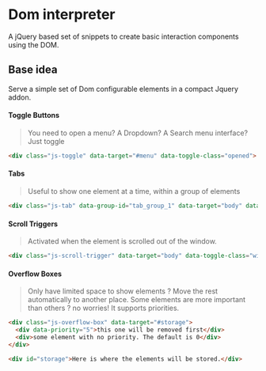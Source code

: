 # Dom interpreter

A jQuery based set of snippets to create basic interaction components using the DOM.

## Base idea

Serve a simple set of Dom configurable elements in a compact Jquery addon.

#### Toggle Buttons

> You need to open a menu? A Dropdown? A Search menu interface? Just toggle

```html
<div class="js-toggle" data-target="#menu" data-toggle-class="opened">
```

#### Tabs

> Useful to show one element at a time, within a group of elements

```html
<div class="js-tab" data-group-id="tab_group_1" data-target="body" data-target-class="opened">
```

#### Scroll Triggers

>Activated when the element is scrolled out of the window.

```html
<div class="js-scroll-trigger" data-target="body" data-toggle-class="with-fixed-header">
```

#### Overflow Boxes

>Only have limited space to show elements ? Move the rest automatically to another place.
Some elements are more important than others ? no worries! It supports priorities.

```html
<div class="js-overflow-box" data-target="#storage">
  <div data-priority="5">this one will be removed first</div>
  <div>some element with no priority. The default is 0</div>
</div>

<div id="storage">Here is where the elements will be stored.</div>
```
